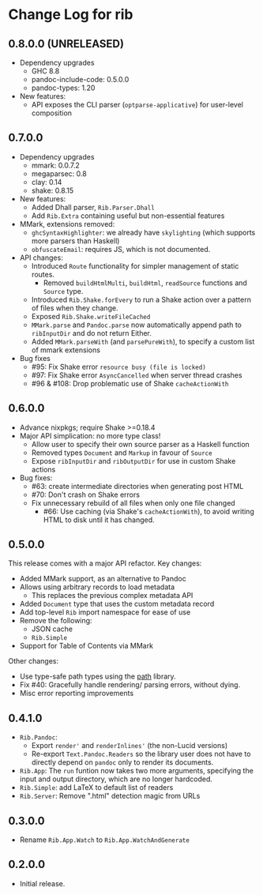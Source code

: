# Change Log for rib

## 0.8.0.0 (UNRELEASED)

- Dependency upgrades
  - GHC 8.8
  - pandoc-include-code: 0.5.0.0
  - pandoc-types: 1.20
- New features:
  - API exposes the CLI parser (`optparse-applicative`) for user-level composition

## 0.7.0.0

- Dependency upgrades
  - mmark: 0.0.7.2
  - megaparsec: 0.8
  - clay: 0.14
  - shake: 0.8.15
- New features:
  - Added Dhall parser, `Rib.Parser.Dhall`
  - Add `Rib.Extra` containing useful but non-essential features
- MMark, extensions removed:
  - `ghcSyntaxHighlighter`: we already have `skylighting` (which supports more parsers than Haskell)
  - `obfuscateEmail`: requires JS, which is not documented.
- API changes:
  - Introduced `Route` functionality for simpler management of static routes.
    - Removed `buildHtmlMulti`, `buildHtml`, `readSource` functions and `Source` type.
  - Introduced `Rib.Shake.forEvery` to run a Shake action over a pattern of files when they change.
  - Exposed `Rib.Shake.writeFileCached`
  - `MMark.parse` and `Pandoc.parse` now automatically append path to `ribInputDir` and do not return Either.
  - Added `MMark.parseWith` (and `parsePureWith`), to specify a custom list of mmark extensions
- Bug fixes
  - #95: Fix Shake error `resource busy (file is locked)`
  - #97: Fix Shake error `AsyncCancelled` when server thread crashes
  - #96 & #108: Drop problematic use of Shake `cacheActionWith`

## 0.6.0.0

- Advance nixpkgs; require Shake >=0.18.4
- Major API simplication: no more type class!
  - Allow user to specify their own source parser as a Haskell function
  - Removed types `Document` and `Markup` in favour of `Source`
  - Expose `ribInputDir` and `ribOutputDir` for use in custom Shake actions
- Bug fixes:
  - #63: create intermediate directories when generating post HTML
  - #70: Don't crash on Shake errors
  - Fix unnecessary rebuild of all files when only one file changed
    - #66: Use caching (via Shake's `cacheActionWith`), to avoid writing HTML to disk until it has changed.

## 0.5.0.0

This release comes with a major API refactor. Key changes:

- Added MMark support, as an alternative to Pandoc
- Allows using arbitrary records to load metadata
  - This replaces the previous complex metadata API
- Added `Document` type that uses the custom metadata record
- Add top-level `Rib` import namespace for ease of use
- Remove the following:
  - JSON cache
  - `Rib.Simple`
- Support for Table of Contents via MMark

Other changes:

- Use type-safe path types using the [path](http://hackage.haskell.org/package/path) library.
- Fix #40: Gracefully handle rendering/ parsing errors, without dying.
- Misc error reporting improvements

## 0.4.1.0

- `Rib.Pandoc`: 
  - Export `render'` and `renderInlines'` (the non-Lucid versions)
  - Re-export `Text.Pandoc.Readers` so the library user does not have to directly depend on `pandoc` only to render its documents.
- `Rib.App`: The `run` funtion now takes two more arguments, specifying the input and output directory, which are no longer hardcoded.
- `Rib.Simple`: add LaTeX to default list of readers
- `Rib.Server`: Remove ".html" detection magic from URLs

## 0.3.0.0

- Rename `Rib.App.Watch` to `Rib.App.WatchAndGenerate`

## 0.2.0.0

- Initial release.
